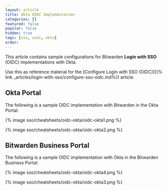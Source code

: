 ```yaml
---
layout: article
title: Okta OIDC Implementation
categories: []
featured: false
popular: false
hidden: true
tags: [sso, oidc, okta]
order:
---
```

This article contains sample configurations for Bitwarden **Login with SSO** (OIDC) implementations with Okta.

Use this as reference material for the [Configure Login with SSO (OIDC)]({% link _articles/login-with-sso/configure-sso-oidc.md%}) article.

## Okta Portal

The following is a sample OIDC implementation with Bitwarden in the Okta Portal:

{% image sso/cheatsheets/oidc-okta/oidc-okta1.png %}

{% image sso/cheatsheets/oidc-okta/oidc-okta2.png %}

## Bitwarden Business Portal

The following is a sample OIDC implementation with Okta in the Bitwarden Business Portal:

{% image sso/cheatsheets/oidc-okta/oidc-okta4.png %}

{% image sso/cheatsheets/oidc-okta/oidc-okta3.png %}

